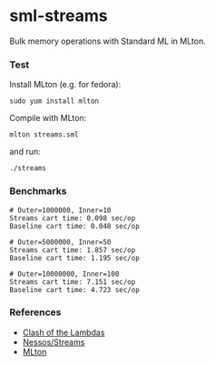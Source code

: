 sml-streams
===========

Bulk memory operations with Standard ML in MLton.

### Test

Install MLton (e.g. for fedora):
```shell
sudo yum install mlton
```
Compile with MLton:
```shell
mlton streams.sml
```
and run:
```shell
./streams
```
### Benchmarks
```shell
# Outer=1000000, Inner=10
Streams cart time: 0.098 sec/op
Baseline cart time: 0.048 sec/op

# Outer=5000000, Inner=50
Streams cart time: 1.857 sec/op
Baseline cart time: 1.195 sec/op

# Outer=10000000, Inner=100
Streams cart time: 7.151 sec/op
Baseline cart time: 4.723 sec/op
```

### References

* [Clash of the Lambdas](http://arxiv.org/abs/1406.6631)
* [Nessos/Streams](https://github.com/nessos/Streams)
* [MLton](http://mlton.org/)
